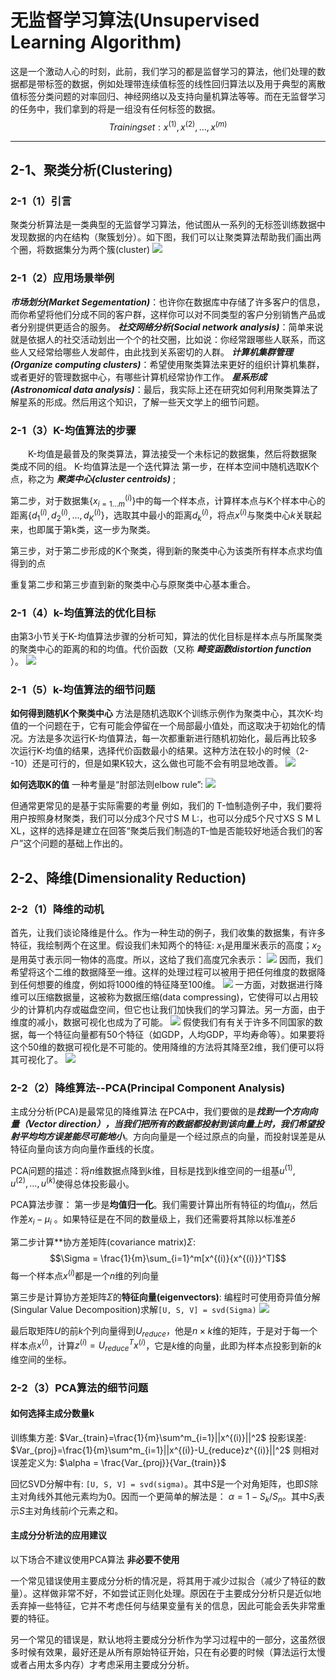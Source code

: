 # 无监督学习算法(Unsupervised Learning Algorithm)
这是一个激动人心的时刻，此前，我们学习的都是监督学习的算法，他们处理的数据都是带标签的数据，例如处理带连续值标签的线性回归算法以及用于典型的离散值标签分类问题的对率回归、神经网络以及支持向量机算法等等。而在无监督学习的任务中，我们拿到的将是一组没有任何标签的数据。
 $$Training set: {x^{(1)}, x^{(2)}, ..., x^{(m)}}$$

---

## 2-1、聚类分析(Clustering)
### 2-1（1）引言
聚类分析算法是一类典型的无监督学习算法，他试图从一系列的无标签训练数据中发现数据的内在结构（聚簇划分）。如下图，我们可以让聚类算法帮助我们画出两个圈，将数据集分为两个簇(cluster)
![](http://www.ai-start.com/ml2014/images/6709f5ca3cd2240d4e95dcc3d3e808d5.png)

### 2-1（2）应用场景举例
***市场划分(Market Segementation)***：也许你在数据库中存储了许多客户的信息，而你希望将他们分成不同的客户群，这样你可以对不同类型的客户分别销售产品或者分别提供更适合的服务。
***社交网络分析(Social network analysis)***：简单来说就是依据人的社交活动划出一个个的社交圈，比如说：你经常跟哪些人联系，而这些人又经常给哪些人发邮件，由此找到关系密切的人群。
***计算机集群管理(Organize computing clusters)***：希望使用聚类算法来更好的组织计算机集群，或者更好的管理数据中心，有哪些计算机经常协作工作。
***星系形成(Astronomical data analysis)***：最后，我实际上还在研究如何利用聚类算法了解星系的形成。然后用这个知识，了解一些天文学上的细节问题。

### 2-1（3）K-均值算法的步骤
&emsp;&emsp;K-均值是最普及的聚类算法，算法接受一个未标记的数据集，然后将数据聚类成不同的组。
K-均值算法是一个迭代算法
第一步，在样本空间中随机选取K个点，称之为 ***聚类中心(cluster centroids)*** ;

第二步，对于数据集$\{x^{(i)}_{i=1...m}\}$中的每一个样本点，计算样本点与K个样本中心的距离$\{d^{(i)}_1, d^{(i)}_2, ..., d^{(i)}_K\}$，选取其中最小的距离$d^{(i)}_k$，将点$x^{(i)}$与聚类中心$k$关联起来，也即属于第k类，这一步为聚类。

第三步，对于第二步形成的K个聚类，得到新的聚类中心为该类所有样本点求均值得到的点

重复第二步和第三步直到新的聚类中心与原聚类中心基本重合。

### 2-1（4）k-均值算法的优化目标
由第3小节关于K-均值算法步骤的分析可知，算法的优化目标是样本点与所属聚类的聚类中心的距离的和的均值。代价函数（又称 ***畸变函数distortion function*** ）。
![](https://files.mdnice.com/user/35698/ca374566-b50f-41bb-9ffe-303a2bc4fb1d.png)

### 2-1（5）k-均值算法的细节问题
**如何得到随机K个聚类中心**
方法是随机选取K个训练示例作为聚类中心，其次K-均值的一个问题在于，它有可能会停留在一个局部最小值处，而这取决于初始化的情况。方法是多次运行K-均值算法，每一次都重新进行随机初始化，最后再比较多次运行K-均值的结果，选择代价函数最小的结果。这种方法在较小的时候（2--10）还是可行的，但是如果K较大，这么做也可能不会有明显地改善。
![](http://www.ai-start.com/ml2014/images/d4d2c3edbdd8915f4e9d254d2a47d9c7.png)

**如何选取K的值**
一种考量是“肘部法则elbow rule”:
![](http://www.ai-start.com/ml2014/images/f3ddc6d751cab7aba7a6f8f44794e975.png)

但通常更常见的是基于实际需要的考量
例如，我们的 T-恤制造例子中，我们要将用户按照身材聚类，我们可以分成3个尺寸S M L:，也可以分成5个尺寸XS S M L XL，这样的选择是建立在回答“聚类后我们制造的T-恤是否能较好地适合我们的客户”这个问题的基础上作出的。


## 2-2、降维(Dimensionality Reduction)
### 2-2（1）降维的动机
首先，让我们谈论降维是什么。作为一种生动的例子，我们收集的数据集，有许多特征，我绘制两个在这里。假设我们未知两个的特征: $x_1$是用厘米表示的高度；$x_2$是用英寸表示同一物体的高度。所以，这给了我们高度冗余表示：
![](http://www.ai-start.com/ml2014/images/8274f0c29314742e9b4f15071ea7624a.png)
因而，我们希望将这个二维的数据降至一维。这样的处理过程可以被用于把任何维度的数据降到任何想要的维度，例如将1000维的特征降至100维。
![](http://www.ai-start.com/ml2014/images/67e2a9d760300d33ac5e12ad2bd5523c.jpg)
一方面，对数据进行降维可以压缩数据量，这被称为数据压缩(data compressing)，它使得可以占用较少的计算机内存或磁盘空间，但它也让我们加快我们的学习算法。另一方面，由于维度的减小，数据可视化也成为了可能。
![](http://www.ai-start.com/ml2014/images/789d90327121d3391735087b9276db2a.png)
假使我们有有关于许多不同国家的数据，每一个特征向量都有50个特征（如GDP，人均GDP，平均寿命等）。如果要将这个50维的数据可视化是不可能的。使用降维的方法将其降至2维，我们便可以将其可视化了。
![](http://www.ai-start.com/ml2014/images/ec85b79482c868eddc06ba075465fbcf.png)

### 2-2（2）降维算法--PCA(Principal Component Analysis)
主成分分析(PCA)是最常见的降维算法
在PCA中，我们要做的是***找到一个方向向量（Vector direction），当我们把所有的数据都投射到该向量上时，我们希望投射平均均方误差能尽可能地小***。方向向量是一个经过原点的向量，而投射误差是从特征向量向该方向向量作垂线的长度。

PCA问题的描述：将$n$维数据点降到$k$维，目标是找到$k$维空间的一组基$u^{(1)}, u^{(2)}, ..., u^{(k)}$使得总体投影最小。

PCA算法步骤：
第一步是**均值归一化**。我们需要计算出所有特征的均值$\mu_i$，然后作差$x_i-\mu_i$ 。如果特征是在不同的数量级上，我们还需要将其除以标准差$\delta$

第二步计算**协方差矩阵(covariance matrix)$\Sigma$:
$$\Sigma = \frac{1}{m}\sum_{i=1}^m[x^{(i)}{x^{(i)}}^T]$$
每一个样本点$x^{(i)}$都是一个$n$维的列向量

第三步是计算协方差矩阵$\Sigma$的**特征向量(eigenvectors)**:
编程时可使用奇异值分解(Singular Value Decomposition)求解`[U, S, V] = svd(Sigma)`
![](http://www.ai-start.com/ml2014/images/0918b38594709705723ed34bb74928ba.png)

最后取矩阵$U$的前$k$个列向量得到$U_{reduce}$，他是$n\times k$维的矩阵，于是对于每一个样本点$x^{(i)}$，计算$z^{(i)} = U^T_{reduce}x^{(i)}$，它是$k$维的向量，此即为样本点投影到新的$k$维空间的坐标。

### 2-2（3）PCA算法的细节问题
#### 如何选择主成分数量k

训练集方差: $Var_{train}=\frac{1}{m}\sum^m_{i=1}||x^{(i)}||^2$
投影误差: $Var_{proj}=\frac{1}{m}\sum^m_{i=1}||x^{(i)}-U_{reduce}z^{(i)}||^2$
则相对误差定义为: $\alpha = \frac{Var_{proj}}{Var_{train}}$

回忆SVD分解中有: `[U, S, V] = svd(sigma)`。其中$S$是一个对角矩阵，也即$S$除主对角线外其他元素均为0。因而一个更简单的解法是：
$\alpha = 1-S_k/S_n$。其中$S_i$表示$S$主对角线前$i$个元素之和。

#### 主成分分析法的应用建议

以下场合不建议使用PCA算法 **非必要不使用**

一个常见错误使用主要成分分析的情况是，将其用于减少过拟合（减少了特征的数量）。这样做非常不好，不如尝试正则化处理。原因在于主要成分分析只是近似地丢弃掉一些特征，它并不考虑任何与结果变量有关的信息，因此可能会丢失非常重要的特征。

另一个常见的错误是，默认地将主要成分分析作为学习过程中的一部分，这虽然很多时候有效果，最好还是从所有原始特征开始，只在有必要的时候（算法运行太慢或者占用太多内存）才考虑采用主要成分分析。

